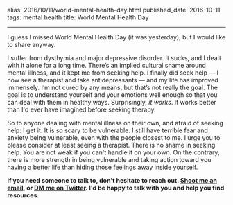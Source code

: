 alias: 2016/10/11/world-mental-health-day.html
published_date: 2016-10-11
tags: mental health
title: World Mental Health Day
___

I guess I missed World Mental Health Day (it was yesterday), but I would like to share anyway.

I suffer from dysthymia and major depressive disorder. It sucks, and I dealt with it alone for a long time. There’s an implied cultural shame around mental illness, and it kept me from seeking help. I finally did seek help — I now see a therapist and take antidepressants — and my life has improved immensely. I’m not cured by any means, but that’s not really the goal. The goal is to understand yourself and your emotions well enough so that you can deal with them in healthy ways. Surprisingly, *it works*. It works better than I'd ever have imagined before seeking therapy.

So to anyone dealing with mental illness on their own, and afraid of seeking help: I get it. It is *so* scary to be vulnerable. I still have terrible fear and anxiety being vulnerable, even with the people closest to me. I urge you to please consider at least seeing a therapist. There is no shame in seeking help. You are not weak if you can't handle it on your own. On the contrary, there is more strength in being vulnerable and taking action toward you having a better life than hiding those feelings away inside yourself.

**If you need someone to talk to, don't hesitate to reach out. [Shoot me an email](mailto:hello@hisaac.net?subject=Re:%20World%20Mental%20Health%20Day), or [DM me on Twitter](http://twitter.com/hisaac). I'd be happy to talk with you and help you find resources.**
